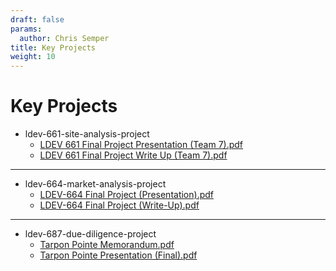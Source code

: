 ```yaml
---
draft: false
params:
  author: Chris Semper 
title: Key Projects 
weight: 10
---
```


# Key Projects 

- ldev-661-site-analysis-project 
  - [LDEV 661 Final Project Presentation (Team 7).pdf](https://killakam3084.github.io/semper/assets/2-dropdowns/academics/4-key-projects/ldev-661-site-analysis-project/LDEV%20661%20Final%20Project%20Presentation%20(Team%207).pdf)
  - [LDEV 661 Final Project Write Up (Team 7).pdf](https://killakam3084.github.io/semper/assets/2-dropdowns/academics/4-key-projects/ldev-661-site-analysis-project/LDEV%20661%20Final%20Project%20Write%20Up%20(Team%207).pdf)
---
- ldev-664-market-analysis-project 
  - [LDEV-664 Final Project (Presentation).pdf](https://killakam3084.github.io/semper/assets/2-dropdowns/academics/4-key-projects/ldev-664-market-analysis-project/LDEV-664%20Final%20Project%20(Presentation).pdf)
  - [LDEV-664 Final Project (Write-Up).pdf](https://killakam3084.github.io/semper/assets/2-dropdowns/academics/4-key-projects/ldev-664-market-analysis-project/LDEV-664%20Final%20Project%20(Write-Up).pdf)
---
- ldev-687-due-diligence-project 
  - [Tarpon Pointe Memorandum.pdf](https://killakam3084.github.io/semper/assets/2-dropdowns/academics/4-key-projects/ldev-687-due-diligence-project/Tarpon%20Pointe%20Memorandum.pdf)
  - [Tarpon Pointe Presentation (Final).pdf](https://killakam3084.github.io/semper/assets/2-dropdowns/academics/4-key-projects/ldev-687-due-diligence-project/Tarpon%20Pointe%20Presentation%20(Final).pdf)